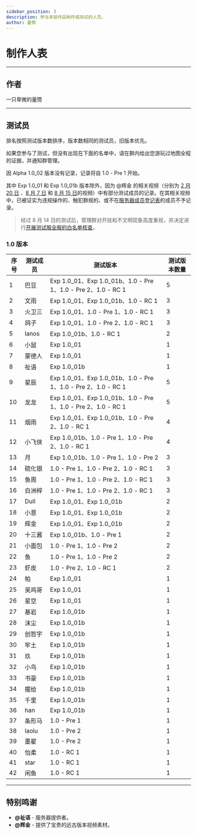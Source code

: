 ```yaml
---
sidebar_position: 3
description: 参与本部作品制作或测试的人员。
author: 量筒
---
```


# 制作人表

---

## 作者

一只卑微的量筒

---

## 测试员

排名按照测试版本数排序，版本数相同的测试员，旧版本优先。

如果您参与了测试，但没有出现在下面的名单中，请在群内给出您游玩过地图全程的证据，并通知群管理。

因 Alpha 1.0_02 版本没有记录，记录将自 1.0 - Pre 1 开始。

其中 Exp 1.0_01 和 Exp 1.0_01b 版本除外，因为 @辉金 的相关视频（分别为 [2 月 20 日](https://www.bilibili.com/video/BV1yt42187ZC) 、[8 月 7 日](https://www.bilibili.com/video/BV17E4m1d7Bb) 和 [8 月 15 日](https://www.bilibili.com/video/BV1Ay411q7Hv)的视频）中有部分测试成员的记录。在其相关视频中，已被证实为违规操作的、触犯群规的、或不在[服务器成员登记表](../../../servers/registered_members)的成员不予记录。

> 经过 8 月 14 日的测试后，管理群对开挂和不文明现象高度重视，并决定进行[开展测试服全服的白名单核查](/blog/anno/anno/2024/081501_full)。

### 1.0 版本

| 序号 | 测试成员 | 测试版本 | 测试版本数量 |
| --- | --- | --- | --- |
| 1 | 巴豆 | Exp 1.0_01、Exp 1.0_01b、1.0 - Pre 1、1.0 - Pre 2、1.0 - RC 1 | 5 |
| 2 | 文雨 | Exp 1.0_01、Exp 1.0_01b、1.0 - RC 1 | 3 |
| 3 | 火卫三 | Exp 1.0_01、1.0 - Pre 1、1.0 - RC 1 | 3 |
| 4 | 鸽子 | Exp 1.0_01、1.0 - Pre 2、1.0 - RC 1 | 3 |
| 5 | lanos | Exp 1.0_01b、1.0 - RC 1 | 2 |
| 6 | 小鼠 | Exp 1.0_01 | 1 |
| 7 | 蒙德人 | Exp 1.0_01 | 1 |
| 8 | 祉语 | Exp 1.0_01b | 1 |
| 9 | 星辰 | Exp 1.0_01、Exp 1.0_01b、1.0 - Pre 1、1.0 - Pre 2、1.0 - RC 1 | 5 |
| 10 | 龙龙 | Exp 1.0_01、Exp 1.0_01b、1.0 - Pre 1、1.0 - Pre 2、1.0 - RC 1 | 5 |
| 11 | 烟雨 | Exp 1.0_01、Exp 1.0_01b、1.0 - Pre 2、1.0 - RC 1 | 4 |
| 12 | 小飞侠 | Exp 1.0_01b、1.0 - Pre 1、1.0 - Pre 2、1.0 - RC 1 | 4 |
| 13 | 月 | Exp 1.0_01b、1.0 - Pre 1、1.0 - Pre 2 | 3 |
| 14 | 硫化银 | 1.0 - Pre 1、1.0 - Pre 2、1.0 - RC 1 | 3 |
| 15 | 鱼周 | 1.0 - Pre 1、1.0 - Pre 2、1.0 - RC 1 | 3 |
| 16 | 白洲梓 | 1.0 - Pre 1、1.0 - Pre 2、1.0 - RC 1 | 3 |
| 17 | Dull | Exp 1.0_01、Exp 1.0_01b | 2 |
| 18 | 小意 | Exp 1.0_01、Exp 1.0_01b | 2 |
| 19 | 辉金 | Exp 1.0_01、Exp 1.0_01b | 2 |
| 20 | 十三酱 | Exp 1.0_01b、1.0 - Pre 1 | 2 |
| 21 | 小面包 | 1.0 - Pre 1、1.0 - Pre 2 | 2 |
| 22 | 鱼 | 1.0 - Pre 1、1.0 - Pre 2 | 2 |
| 23 | 虾皮 | 1.0 - Pre 2、1.0 - RC 1 | 2 |
| 24 | 帕 | Exp 1.0_01 | 1 |
| 25 | 吴鸡哥 | Exp 1.0_01 | 1 |
| 26 | 星空 | Exp 1.0_01 | 1 |
| 27 | 基岩 | Exp 1.0_01b | 1 |
| 28 | 沫尘 | Exp 1.0_01b | 1 |
| 29 | 创哲宇 | Exp 1.0_01b | 1 |
| 30 | 牢土 | Exp 1.0_01b | 1 |
| 31 | 玖 | Exp 1.0_01b | 1 |
| 32 | 小鸟 | Exp 1.0_01b | 1 |
| 33 | 书豪 | Exp 1.0_01b | 1 |
| 34 | 擺给 | Exp 1.0_01b | 1 |
| 35 | 千里 | Exp 1.0_01b | 1 |
| 36 | han | Exp 1.0_01b | 1 |
| 37 | 条形马 | 1.0 - Pre 1 | 1 |
| 38 | laolu | 1.0 - Pre 2 | 1 |
| 39 | 墨翟 | 1.0 - Pre 2 | 1 |
| 40 | 怡柔 | 1.0 - RC 1 | 1 |
| 41 | star | 1.0 - RC 1 | 1 |
| 42 | 闲鱼 | 1.0 - RC 1 | 1 |

---

## 特别鸣谢

- **@祉语** - 服务器提供者。
- **@辉金** - 提供了宝贵的远古版本视频素材。
